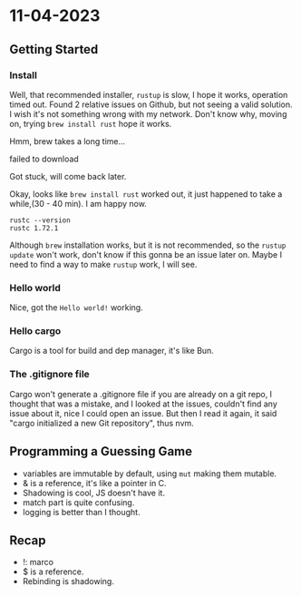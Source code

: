 # 11-04-2023

## Getting Started

### Install

Well, that recommended installer, `rustup` is slow, I hope it works, operation timed out. Found 2 relative issues on Github, but not seeing a valid solution. I wish it's not something wrong with my network. Don't know why, moving on, trying `brew install rust` hope it works.

Hmm, brew takes a long time...

failed to download

Got stuck, will come back later.

Okay, looks like `brew install rust` worked out, it just happened to take a while,(30 - 40 min). I am happy now.

```
rustc --version
rustc 1.72.1
```

Although `brew` installation works, but it is not recommended, so the `rustup update` won't work, don't know if this gonna be an issue later on. Maybe I need to find a way to make `rustup` work, I will see.

### Hello world

Nice, got the `Hello world!` working.

### Hello cargo

Cargo is a tool for build and dep manager, it's like Bun.

### The .gitignore file

Cargo won't generate a .gitignore file if you are already on a git repo, I thought that was a mistake, and I looked at the issues, couldn't find any issue about it, nice I could open an issue. But then I read it again, it said "cargo initialized a new Git repository", thus nvm.

## Programming a Guessing Game

- variables are immutable by default, using `mut` making them mutable.
- & is a reference, it's like a pointer in C.
- Shadowing is cool, JS doesn't have it.
- match part is quite confusing.
- logging is better than I thought.

## Recap

- !: marco
- $ is a reference.
- Rebinding is shadowing.

